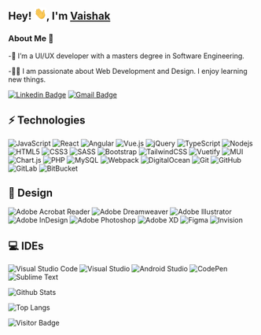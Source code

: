 ## Hey! <img src="https://github.com/Vaishakbg/Vaishakbg/blob/main/wave.gif" height="25px" style="width:25px;">, I'm <a href="https://www.linkedin.com/in/vaishakbg/" rel="nofollow">Vaishak</a>

### About Me 🚀
-🌱 I’m a UI/UX developer with a masters degree in Software Engineering.

-👨‍💻 I am passionate about Web Development and Design. I enjoy learning new things.

[![Linkedin Badge](https://img.shields.io/badge/-vaishakbg-blue?style=flat-square&logo=Linkedin&logoColor=white&link=https://www.linkedin.com/in/vaishakbg/)](https://www.linkedin.com/in/vaishakbg/)
[![Gmail Badge](https://img.shields.io/badge/-vaishakbg@gmail.com-c14438?style=flat-square&logo=Gmail&logoColor=white&link=mailto:vaishakbg@gmail.com)](mailto:vaishakbg@gmail.com)

## ⚡ Technologies

![JavaScript](https://img.shields.io/badge/-JavaScript-black?style=flat-square&logo=javascript)
![React](https://img.shields.io/badge/-React-black?style=flat-square&logo=react)
![Angular](https://img.shields.io/badge/-Angular-A6120d?style=flat-square&logo=angular)
![Vue.js](https://img.shields.io/badge/vuejs-%2335495e.svg?style=flat-square&logo=vuedotjs&logoColor=%234FC08D)
![jQuery](https://img.shields.io/badge/jquery-%230769AD.svg?style=flat-square&logo=jquery&logoColor=white)
![TypeScript](https://img.shields.io/badge/-TypeScript-333333?style=flat-square&logo=typescript)
![Nodejs](https://img.shields.io/badge/-Nodejs-black?style=flat-square&logo=Node.js)
![HTML5](https://img.shields.io/badge/-HTML5-E34F26?style=flat-square&logo=html5&logoColor=white)
![CSS3](https://img.shields.io/badge/-CSS3-1572B6?style=flat-square&logo=css3)
![SASS](https://img.shields.io/badge/SASS-hotpink.svg?style=flat-square&logo=SASS&logoColor=white)
![Bootstrap](https://img.shields.io/badge/-Bootstrap-563D7C?style=flat-square&logo=bootstrap&logoColor=white)
![TailwindCSS](https://img.shields.io/badge/-tailwindcss-078BC0?style=flat-square&logo=tailwindcss&logoColor=white)
![Vuetify](https://img.shields.io/badge/Vuetify-1867C0?style=flat-square&logo=vuetify&logoColor=AEDDFF)
![MUI](https://img.shields.io/badge/MUI-%230081CB.svg?style=flat-square&logo=mui&logoColor=white)
![Chart.js](https://img.shields.io/badge/chart.js-F5788D.svg?style=flat-square&logo=chart.js&logoColor=white)
![PHP](https://img.shields.io/badge/-PHP-white?style=flat-square&logo=php&logoColor=4B568B)
![MySQL](https://img.shields.io/badge/-MySQL-black?style=flat-square&logo=mysql)
![Webpack](https://img.shields.io/badge/webpack-%238DD6F9.svg?style=flat-square&logo=webpack&logoColor=black)
![DigitalOcean](https://img.shields.io/badge/-Digital%20Ocean-darkblue?style=flat-square&logo=digitalocean)
![Git](https://img.shields.io/badge/-Git-black?style=flat-square&logo=git)
![GitHub](https://img.shields.io/badge/-GitHub-181717?style=flat-square&logo=github)
![GitLab](https://img.shields.io/badge/-GitLab-FCA121?style=flat-square&logo=gitlab)
![BitBucket](https://img.shields.io/badge/-BitBucket-darkblue?style=flat-square&logo=bitbucket)

## 🎨 Design

![Adobe Acrobat Reader](https://img.shields.io/badge/Adobe%20Acrobat%20Reader-EC1C24.svg?style=flat-square&logo=Adobe%20Acrobat%20Reader&logoColor=white)
![Adobe Dreamweaver](https://img.shields.io/badge/Adobe%20Dreamweaver-000000.svg?style=flat-square&logo=Adobe%20Dreamweaver&logoColor=green)
![Adobe Illustrator](https://img.shields.io/badge/adobe%20illustrator-B99B0A.svg?style=flat-square&logo=adobe%20illustrator&logoColor=300000)
![Adobe InDesign](https://img.shields.io/badge/Adobe%20InDesign-49021F?style=flat-square&logo=adobeindesign&logoColor=white)
![Adobe Photoshop](https://img.shields.io/badge/adobe%20photoshop-%2331A8FF.svg?style=flat-square&logo=adobe%20photoshop&logoColor=white)
![Adobe XD](https://img.shields.io/badge/Adobe%20XD-470137?style=flat-square&logo=Adobe%20XD&logoColor=#FF61F6)
![Figma](https://img.shields.io/badge/figma-%23F24E1E.svg?style=flat-square&logo=figma&logoColor=white)
![Invision](https://img.shields.io/badge/invision-FF3366?style=flat-square&logo=invision&logoColor=white)

## 💻 IDEs

![Visual Studio Code](https://img.shields.io/badge/Visual%20Studio%20Code-0078d7.svg?style=flat-square&logo=visual-studio-code&logoColor=white)
![Visual Studio](https://img.shields.io/badge/Visual%20Studio-5C2D91.svg?style=flat-square&logo=visual-studio&logoColor=white)
![Android Studio](https://img.shields.io/badge/Android%20Studio-3DDC84.svg?style=flat-square&logo=android-studio&logoColor=white)
![CodePen](https://img.shields.io/badge/CodePen-white?style=flat-square&logo=codepen&logoColor=black)
![Sublime Text](https://img.shields.io/badge/sublime_text-%23575757.svg?style=flat-square&logo=sublime-text&logoColor=important)

![Github Stats](https://github-readme-stats.vercel.app/api?username=vaishakbg&count_private=true&show_icons=true&include_all_commits=true)

![Top Langs](https://github-readme-stats.vercel.app/api/top-langs/?username=vaishakbg&hide=TeX&layout=compact)

![Visitor Badge](https://visitor-badge.laobi.icu/badge?page_id=vaishakbg.vaishakbg)
